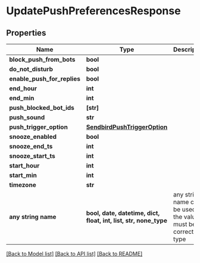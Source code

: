 # UpdatePushPreferencesResponse


## Properties
Name | Type | Description | Notes
------------ | ------------- | ------------- | -------------
**block_push_from_bots** | **bool** |  | [optional] 
**do_not_disturb** | **bool** |  | [optional] 
**enable_push_for_replies** | **bool** |  | [optional] 
**end_hour** | **int** |  | [optional] 
**end_min** | **int** |  | [optional] 
**push_blocked_bot_ids** | **[str]** |  | [optional] 
**push_sound** | **str** |  | [optional] 
**push_trigger_option** | [**SendbirdPushTriggerOption**](SendbirdPushTriggerOption.md) |  | [optional] 
**snooze_enabled** | **bool** |  | [optional] 
**snooze_end_ts** | **int** |  | [optional] 
**snooze_start_ts** | **int** |  | [optional] 
**start_hour** | **int** |  | [optional] 
**start_min** | **int** |  | [optional] 
**timezone** | **str** |  | [optional] 
**any string name** | **bool, date, datetime, dict, float, int, list, str, none_type** | any string name can be used but the value must be the correct type | [optional]

[[Back to Model list]](../README.md#documentation-for-models) [[Back to API list]](../README.md#documentation-for-api-endpoints) [[Back to README]](../README.md)


